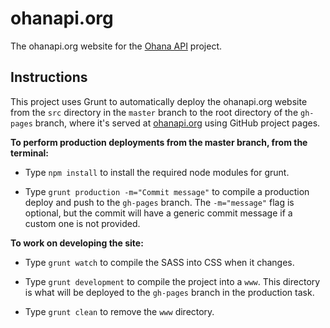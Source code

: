 ohanapi.org
===========

The ohanapi.org website for the [Ohana API](https://github.com/codeforamerica/ohana-api) project.

## Instructions

  This project uses Grunt to automatically deploy the ohanapi.org website from the `src` directory in the `master` branch to the root directory of the `gh-pages` branch, where it's served at [ohanapi.org](http://ohanapi.org) using GitHub project pages.

**To perform production deployments from the master branch, from the terminal:**

  - Type `npm install` to install the required node modules for grunt.

  - Type `grunt production -m="Commit message"` to compile a production deploy and push to the `gh-pages` branch. The `-m="message"` flag is optional, but the commit will have a generic commit message if a custom one is not provided.

**To work on developing the site:**

  - Type `grunt watch` to compile the SASS into CSS when it changes.

  - Type `grunt development` to compile the project into a `www`. This directory is what will be deployed to the `gh-pages` branch in the production task.

  - Type `grunt clean` to remove the `www` directory.
